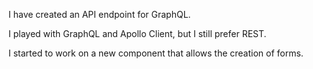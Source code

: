 I have created an API endpoint for GraphQL.

I played with GraphQL and Apollo Client, but I still prefer REST.

I started to work on a new component that allows the creation of forms.